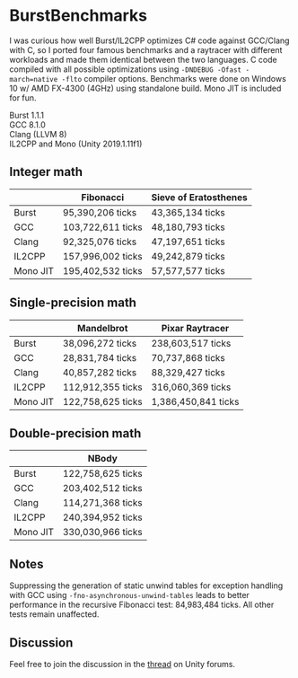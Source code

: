 # BurstBenchmarks
I was curious how well Burst/IL2CPP optimizes C# code against GCC/Clang with C, so I ported four famous benchmarks and a raytracer with different workloads and made them identical between the two languages. C code compiled with all possible optimizations using `-DNDEBUG -Ofast -march=native -flto` compiler options. Benchmarks were done on Windows 10 w/ AMD FX-4300 (4GHz) using standalone build. Mono JIT is included for fun.

Burst 1.1.1<br/>
GCC 8.1.0<br/>
Clang (LLVM 8)<br/>
IL2CPP and Mono (Unity 2019.1.11f1)

## Integer math

|          | Fibonacci         | Sieve of Eratosthenes |
|----------|-------------------|-----------------------|
| Burst    | 95,390,206 ticks  | 43,365,134 ticks      |
| GCC      | 103,722,611 ticks | 48,180,793 ticks      |
| Clang    | 92,325,076 ticks  | 47,197,651 ticks      |
| IL2CPP   | 157,996,002 ticks | 49,242,879 ticks      |
| Mono JIT | 195,402,532 ticks | 57,577,577 ticks      |

## Single-precision math

|          | Mandelbrot        | Pixar Raytracer     |
|----------|-------------------|---------------------|
| Burst    | 38,096,272 ticks  | 238,603,517 ticks   |
| GCC      | 28,831,784 ticks  | 70,737,868 ticks    |
| Clang    | 40,857,282 ticks  | 88,329,427 ticks    |
| IL2CPP   | 112,912,355 ticks | 316,060,369 ticks   |
| Mono JIT | 122,758,625 ticks | 1,386,450,841 ticks |

## Double-precision math

|          | NBody             |
|----------|-------------------|
| Burst    | 122,758,625 ticks |
| GCC      | 203,402,512 ticks |
| Clang    | 114,271,368 ticks |
| IL2CPP   | 240,394,952 ticks |
| Mono JIT | 330,030,966 ticks |

Notes
--------
Suppressing the generation of static unwind tables for exception handling with GCC using `-fno-asynchronous-unwind-tables` leads to better performance in the recursive Fibonacci test: 84,983,484 ticks. All other tests remain unaffected.

Discussion
--------
Feel free to join the discussion in the [thread](https://forum.unity.com/threads/benchmarking-burst-against-gcc-machine-code-fibonacci-mandelbrot-nbody.715133/) on Unity forums.

